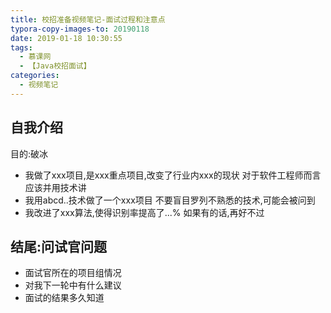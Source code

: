 ```yaml
---
title: 校招准备视频笔记-面试过程和注意点
typora-copy-images-to: 20190118
date: 2019-01-18 10:30:55
tags:
  - 慕课网
  - 【Java校招面试】
categories:
  - 视频笔记
---
```


## 自我介绍

目的:破冰

- 我做了xxx项目,是xxx重点项目,改变了行业内xxx的现状
  对于软件工程师而言应该并用技术讲
- 我用abcd..技术做了一个xxx项目
  不要盲目罗列不熟悉的技术,可能会被问到
- 我改进了xxx算法,使得识别率提高了...%
  如果有的话,再好不过

## 结尾:问试官问题

- 面试官所在的项目组情况
- 对我下一轮中有什么建议
- 面试的结果多久知道